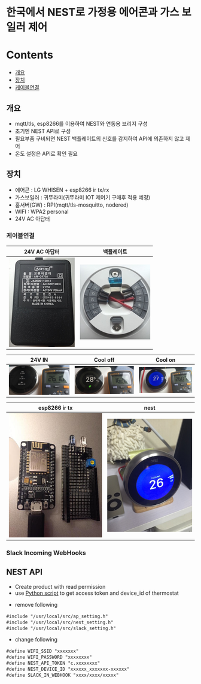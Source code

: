 한국에서 NEST로 가정용 에어콘과 가스 보일러 제어
======================================

# Contents
- [개요](#개요)
- [장치](#장치)
- [케이블연결](#케이블연결)


## 개요
* mqtt/tls, esp8266를 이용하여 NEST와 연동용 브리지 구성
* 초기엔 NEST API로 구성
* 필요부품 구비되면 NEST 백플레이트의 신호를 감지하여 API에 의존하지 않고 제어
* 온도 설정은 API로 확인 필요

## 장치
* 에어콘 : LG WHISEN + esp8266 ir tx/rx
* 가스보일러 : 귀뚜라미(귀뚜라미 IOT 제어기 구매후 적용 예정)
* 홈서버(GW) : RPI(mqtt/tls-mosquitto, nodered)
* WIFI : WPA2 personal
* 24V AC 아답터


### 케이블연결
24V AC 아답터 | 백플레이트 
------------|----------
![image](./pics/01-ac24v.jpg) | ![image](./pics/02-backplate.jpg) 

 24V IN | Cool off | Cool on
--------|----------|---------
![image](./pics/03-24vacin.jpg) | ![image](./pics/04-cooloff.jpg) | ![image](./pics/05-coolon.jpg)

esp8266 ir tx | nest
------------|----------
![image](./pics/06-irdriver.jpg) | ![image](./pics/07-nest.jpg)

### Slack Incoming WebHooks

## NEST API
* Create product with read permission
* use [Python script](https://github.com/chaeplin/nest-in-korea/blob/master/get_access_token/get_access_token.py) to get access token and device_id of thermostat
- remove following
```
#include "/usr/local/src/ap_setting.h"
#include "/usr/local/src/nest_setting.h"
#include "/usr/local/src/slack_setting.h"
```

- change following
```
#define WIFI_SSID "xxxxxxx"
#define WIFI_PASSWORD "xxxxxxxx"
#define NEST_API_TOKEN "c.xxxxxxxx"
#define NEST_DEVICE_ID "xxxxxx_xxxxxxx-xxxxxx"
#define SLACK_IN_WEBHOOK "xxxx/xxxx/xxxxx"
```

